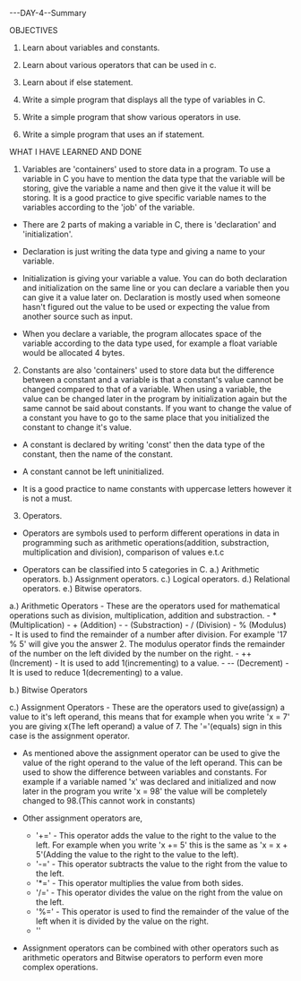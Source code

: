 ---DAY-4--Summary

OBJECTIVES

1. Learn about variables and constants.

2. Learn about various operators that can be used in c.

3. Learn about if else statement.

4. Write a simple program that displays all the type of variables in C.

5. Write a simple program that show various operators in use.

6. Write a simple program that uses an if statement.

WHAT I HAVE LEARNED AND DONE

1. Variables are 'containers' used to store data in a program. To use a variable in C you have to mention the data type that the variable will be storing, give the variable a name and then give it the value it will be storing. It is a good practice to give specific variable names to the variables according to the 'job' of the variable.
- There are 2 parts of making a variable in C, there is 'declaration' and 'initialization'.

- Declaration is just writing the data type and giving a name to your variable.

- Initialization is giving your variable a value. You can do both declaration and initialization on the same line or you can declare a variable then you can give it a value later on. Declaration is mostly used when someone hasn't figured out the value to be used or expecting the value from another source such as input. 
 
- When you declare a variable, the program allocates space of the variable according to the data type used, for example a float variable would be allocated 4 bytes. 

2. Constants are also 'containers' used to store data but the difference between a constant and a variable is that a constant's value cannot be changed compared to that of a variable. When using a variable, the value can be changed later in the program by initialization again but the same cannot be said about constants. If you want to change the value of a constant you have to go to the same place that you initialized the constant to change it's value.

- A constant is declared by writing 'const' then the data type of the constant, then the name of the constant.

- A constant cannot be left uninitialized.

- It is a good practice to name constants with uppercase letters however it is not a must.

3. Operators.

- Operators are symbols used to perform different operations in data in programming such as arithmetic operations(addition, substraction, multiplication and division), comparison of values e.t.c

- Operators can be classified into 5 categories in C.
	a.) Arithmetic operators.
	b.) Assignment operators.
	c.) Logical operators.
	d.) Relational operators.
	e.) Bitwise operators.
	
a.) Arithmetic Operators - These are the operators used for mathematical operations such as division, multiplication, addition and substraction.
	- * (Multiplication)
	- + (Addition)
	- - (Substraction)
	- / (Division)
	- % (Modulus) - It is used to find the remainder of a number after division. For example '17 % 5' will give you the answer 2. The modulus operator finds the remainder of the number on the left divided by the number on the right. 
	- ++ (Increment) - It is used to add 1(incrementing) to a value.
	- -- (Decrement) - It is used to reduce 1(decrementing) to a value.

b.) Bitwise Operators


c.) Assignment Operators - These are the operators used to give(assign) a value to it's left operand, this means that for example when you write 'x = 7' you are giving x(The left operand) a value of 7. The '='(equals) sign in this case is the assignment operator.

- As mentioned above the assignment operator can be used to give the value of the right operand to the value of the left operand. This can be used to show the difference between variables and constants. For example if a variable named 'x' was declared and initialized and now later in the program you write 'x = 98' the value will be completely changed to 98.(This cannot work in constants)

- Other assignment operators are,
	- '+=' - This operator adds the value to the right to the value to the left. For example when you write 'x += 5' this is the same as 'x = x + 5'(Adding the value to the right to the value to the left).
	- '-=' - This operator subtracts the value to the right from the value to the left.
	- '*=' - This operator multiplies the value from both sides.
	- '/=' - This operator divides the value on the right from the value on the left.
	- '%=' - This operator is used to find the remainder of the value of the left when it is divided by the value on the right.
	- ''
- Assignment operators can be combined with other operators such as arithmetic operators and Bitwise operators to perform even more complex operations.


